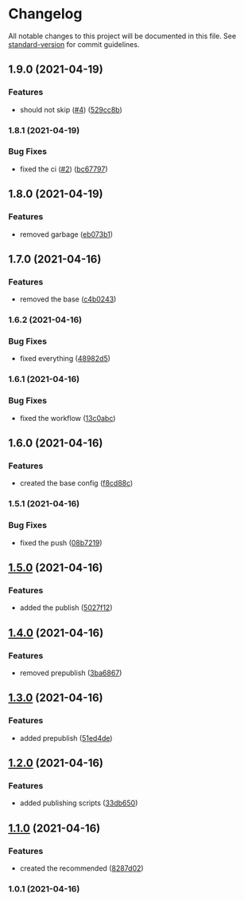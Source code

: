 # Changelog

All notable changes to this project will be documented in this file. See [standard-version](https://github.com/conventional-changelog/standard-version) for commit guidelines.

## 1.9.0 (2021-04-19)


### Features

* should not skip ([#4](https://github.com/my-poc-sandbox/eslint-config-poc/issues/4)) ([529cc8b](https://github.com/my-poc-sandbox/eslint-config-poc/commit/529cc8b3aafd08443d97b60c4a7f1d27344e71d7))

### 1.8.1 (2021-04-19)


### Bug Fixes

* fixed the ci ([#2](https://github.com/my-poc-sandbox/eslint-config-poc/issues/2)) ([bc67797](https://github.com/my-poc-sandbox/eslint-config-poc/commit/bc67797a818e576ee0ef33047c3fe1aa73767a46))

## 1.8.0 (2021-04-19)


### Features

* removed garbage ([eb073b1](https://github.com/my-poc-sandbox/eslint-config-poc/commit/eb073b11348b656527b528f072b8a3fc6ee494c8))

## 1.7.0 (2021-04-16)


### Features

* removed the base ([c4b0243](https://github.com/my-poc-sandbox/eslint-config-poc/commit/c4b0243a0c6e2235d721a91c41fff517fe26ff57))

### 1.6.2 (2021-04-16)


### Bug Fixes

* fixed everything ([48982d5](https://github.com/my-poc-sandbox/eslint-config-poc/commit/48982d53f1dcacd2992ce297257d635e737b035a))

### 1.6.1 (2021-04-16)


### Bug Fixes

* fixed the workflow ([13c0abc](https://github.com/my-poc-sandbox/eslint-config-poc/commit/13c0abc4f95ccbc48c75f0df9d5f4ee09e474614))

## 1.6.0 (2021-04-16)


### Features

* created the base config ([f8cd88c](https://github.com/my-poc-sandbox/eslint-config-poc/commit/f8cd88c129a2ba50b039da2c9f554a9793bb0f5e))

### 1.5.1 (2021-04-16)


### Bug Fixes

* fixed the push ([08b7219](https://github.com/my-poc-sandbox/eslint-config-poc/commit/08b7219a8fe19e55d740780ea82d23bb2e7d6717))

## [1.5.0](https://github.com/my-poc-sandbox/eslint-config-poc/compare/v1.4.0...v1.5.0) (2021-04-16)


### Features

* added the publish ([5027f12](https://github.com/my-poc-sandbox/eslint-config-poc/commit/5027f12b2d9013ea718b64f480d09ee300cb1f3c))

## [1.4.0](https://github.com/my-poc-sandbox/eslint-config-poc/compare/v1.3.0...v1.4.0) (2021-04-16)


### Features

* removed prepublish ([3ba6867](https://github.com/my-poc-sandbox/eslint-config-poc/commit/3ba6867ce7ae13b943dcef498576b970afe77ffe))

## [1.3.0](https://github.com/my-poc-sandbox/eslint-config-poc/compare/v1.2.0...v1.3.0) (2021-04-16)


### Features

* added prepublish ([51ed4de](https://github.com/my-poc-sandbox/eslint-config-poc/commit/51ed4de15faaa79a04d8441145bfd8d027bb26b6))

## [1.2.0](https://github.com/my-poc-sandbox/eslint-config-poc/compare/v1.1.0...v1.2.0) (2021-04-16)


### Features

* added publishing scripts ([33db650](https://github.com/my-poc-sandbox/eslint-config-poc/commit/33db6508ce8bf46ee6b4bed6263650622a414c58))

## [1.1.0](https://github.com/my-poc-sandbox/eslint-config-poc/compare/v1.0.1...v1.1.0) (2021-04-16)


### Features

* created the recommended ([8287d02](https://github.com/my-poc-sandbox/eslint-config-poc/commit/8287d027a01c73ebd2f30852a35b11865d79f77b))

### 1.0.1 (2021-04-16)

